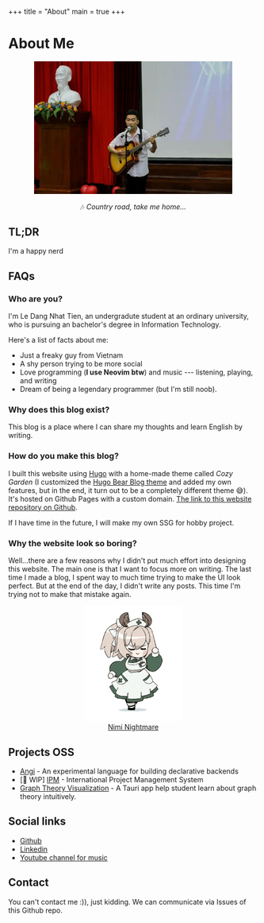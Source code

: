 +++
title = "About"
main = true
+++

# About Me

<div class="about-image__border" align="center">
    <div class="about-image__wrapper" align="center">
        <img width="400px" class="about-image" src="/images/nhat-tien.webp" alt="photo about me"/>
    </div>
</div>

<p style="text-align: center">🎶 <i>Country road, take me home...</i></p>

## TL;DR 
I'm a happy nerd

## FAQs
### Who are you?
I'm Le Dang Nhat Tien, an undergradute student at an ordinary university, who is pursuing an bachelor's degree in Information Technology. 

Here's a list of facts about me:
- Just a freaky guy from Vietnam
- A shy person trying to be more social
- Love programming (**I use Neovim btw**) and music --- listening, playing, and writing
- Dream of being a legendary programmer (but I'm still noob).

### Why does this blog exist?
This blog is a place where I can share my thoughts and learn English by writing.

### How do you make this blog?
I built this website using [Hugo](https://gohugo.io/) with a home-made theme called *Cozy Garden* (I customized the [Hugo Bear Blog theme](https://github.com/janraasch/hugo-bearblog) and added my own features, but in the end, it turn out to be a completely different theme 😅). It's hosted on Github Pages with a custom domain. [The link to this website repository on Github](https://github.com/nhat-tien/blog).

If I have time in the future, I will make my own SSG for hobby project.

### Why the website look so boring?
Well...there are a few reasons why I didn't put much effort into designing this website. The main one is that I want to focus more on writing. The last time I made a blog, I spent way to much time trying to make the UI look perfect. But at the end of the day, I didn't write any posts. This time I'm trying not to make that mistake again.

<div align="center">
    <a href="https://www.youtube.com/@niminightmare" target="_blank">
        <img width="200" src="/images/nimi-transparent.gif" alt="nimi" />
        <figcaption>Nimi Nightmare</figcaption>
    </a>
</div>

## Projects OSS
- [Angi](https://github.com/nhat-tien/angi) - An experimental language for building declarative backends
- [🚧 WIP] [IPM](https://github.com/nhat-tien/IPM) - International Project Management System
- [Graph Theory Visualization](https://github.com/nhat-tien/graph-theory) - A Tauri app help student learn about graph theory intuitively. 


## Social links
- [Github](https://github.com/nhat-tien/) 
- [Linkedin](https://www.linkedin.com/in/ledntien/)
- [Youtube channel for music](https://www.youtube.com/@bluemouse9259)

## Contact

You can't contact me :)), just kidding. We can communicate via Issues of this Github repo.





